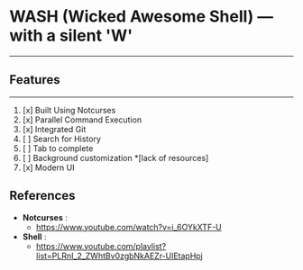 
# WASH (Wicked Awesome Shell) — with a silent 'W'
---

## Features
----
1. [x] Built Using Notcurses
2. [x] Parallel Command Execution
3. [x] Integrated Git
4. [ ] Search for History
5. [ ] Tab to complete 
6. [ ] Background customization  *[lack of resources]
7. [x] Modern UI 

## References
- **Notcurses** : 
  - https://www.youtube.com/watch?v=i_6OYkXTF-U
- **Shell** :
  - https://www.youtube.com/playlist?list=PLRnI_2_ZWhtBv0zgbNkAEZr-UlEtapHpj

